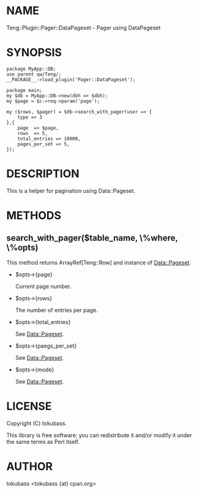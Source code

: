 # NAME

Teng::Plugin::Pager::DataPageset - Pager using DataPageset

# SYNOPSIS

    package MyApp::DB;
    use parent qw/Teng/;
    __PACKAGE__->load_plugin('Pager::DataPageset');

    package main;
    my $db = MyApp::DB->new(dbh => $dbh);
    my $page = $c->req->param('page');

    my ($rows, $pager) = $db->search_with_pager(user => {
        type => 3
    },{
        page  => $page,
        rows  => 5,
        total_entries => 10000,
        pages_per_set => 5,
    });

# DESCRIPTION

This is a helper for pagination using Data::Pageset.

# METHODS

## search\_with\_pager($table\_name, \\%where, \\%opts)

This method returns ArrayRef\[Teng::Row\] and instance of [Data::Pageset](http://search.cpan.org/perldoc?Data::Pageset).

- $opts->{page}

    Current page number.

- $opts->{rows}

    The number of entries per page.

- $opts->{total\_entries}

    See [Data::Pageset](http://search.cpan.org/perldoc?Data::Pageset).

- $opts->{paegs\_per\_set}

    See [Data::Pageset](http://search.cpan.org/perldoc?Data::Pageset).

- $opts->{mode}

    See [Data::Pageset](http://search.cpan.org/perldoc?Data::Pageset).

# LICENSE

Copyright (C) tokubass.

This library is free software; you can redistribute it and/or modify
it under the same terms as Perl itself.

# AUTHOR

tokubass <tokubass {at} cpan.org>
